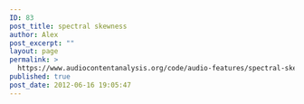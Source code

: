 ```yaml
---
ID: 83
post_title: spectral skewness
author: Alex
post_excerpt: ""
layout: page
permalink: >
  https://www.audiocontentanalysis.org/code/audio-features/spectral-skewness/
published: true
post_date: 2012-06-16 19:05:47
---
```

<script src="https://gist-it.appspot.com/https://github.com/alexanderlerch/ACA-Code/blob/master/FeatureSpectralSkewness.m">
</script>